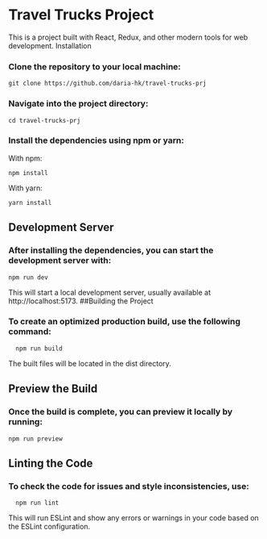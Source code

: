 # Travel Trucks Project

This is a project built with React, Redux, and other modern tools for web development.
Installation

### Clone the repository to your local machine:

    git clone https://github.com/daria-hk/travel-trucks-prj

### Navigate into the project directory:

    cd travel-trucks-prj

### Install the dependencies using npm or yarn:

With npm:

    npm install

With yarn:

    yarn install

## Development Server

### After installing the dependencies, you can start the development server with:

    npm run dev

This will start a local development server, usually available at http://localhost:5173.
##Building the Project

### To create an optimized production build, use the following command:

      npm run build

The built files will be located in the dist directory.
## Preview the Build

### Once the build is complete, you can preview it locally by running:

    npm run preview

## Linting the Code

### To check the code for issues and style inconsistencies, use:

      npm run lint

This will run ESLint and show any errors or warnings in your code based on the ESLint configuration.
